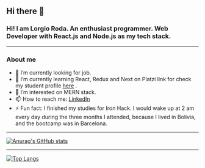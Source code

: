 ## Hi there 👋
###  **Hi! I am Lorgio Roda. An enthusiast programmer. Web Developer with React.js and Node.js as my tech stack.**
------------

### About me
- 🔭 I’m currently looking for job.
- 🌱 I’m currently learning React, Redux and Next on Platzi link for check my student profile [here](https://platzi.com/p/lorgio-roda-roca/ "here") .
- 🤔 I’m interested on MERN stack.
- 📫 How to reach me: [LinkedIn](https://www.linkedin.com/in/lorgio-roda-roca/ "Link")
- ⚡ Fun fact: I finished my studies for Iron Hack. I would wake up at 2 am every day during the three months I attended, because I lived in Bolivia, and the bootcamp was in Barcelona.

------------
[![Anurag's GitHub stats](https://github-readme-stats.vercel.app/api?username=LorgioRoda&show_icons=true&theme=tokyonight)](https://github.com/anuraghazra/github-readme-stats)

------------


[![Top Langs](https://github-readme-stats.vercel.app/api/top-langs/?username=LorgioRoda&layout=compact&theme=tokyonight)](https://github.com/anuraghazra/github-readme-stats)
